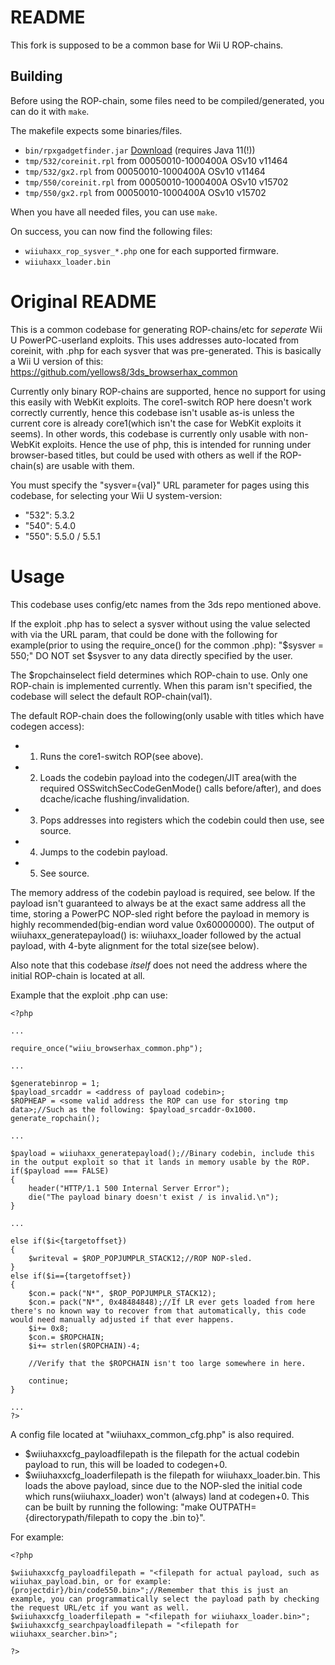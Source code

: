 # README

This fork is supposed to be a common base for Wii U ROP-chains.

## Building
Before using the ROP-chain, some files need to be compiled/generated, you can do it with `make`.

The makefile expects some binaries/files.
- `bin/rpxgadgetfinder.jar` [Download](https://github.com/wiiu-env/RPXGadgetFinder/releases) (requires Java 11(!))
- `tmp/532/coreinit.rpl` from 00050010-1000400A OSv10 v11464
- `tmp/532/gx2.rpl` from 00050010-1000400A OSv10 v11464
- `tmp/550/coreinit.rpl` from 00050010-1000400A OSv10 v15702
- `tmp/550/gx2.rpl` from 00050010-1000400A OSv10 v15702

When you have all needed files, you can use `make`.

On success, you can now find the following files:
 - `wiiuhaxx_rop_sysver_*.php` one for each supported firmware.
 - `wiiuhaxx_loader.bin`

# Original README

This is a common codebase for generating ROP-chains/etc for *seperate* Wii U PowerPC-userland exploits. This uses addresses auto-located from coreinit, with .php for each sysver that was pre-generated. This is basically a Wii U version of this: https://github.com/yellows8/3ds_browserhax_common

Currently only binary ROP-chains are supported, hence no support for using this easily with WebKit exploits. The core1-switch ROP here doesn't work correctly currently, hence this codebase isn't usable as-is unless the current core is already core1(which isn't the case for WebKit exploits it seems). In other words, this codebase is currently only usable with non-WebKit exploits. Hence the use of php, this is intended for running under browser-based titles, but could be used with others as well if the ROP-chain(s) are usable with them.

You must specify the "sysver={val}" URL parameter for pages using this codebase, for selecting your Wii U system-version:
* "532": 5.3.2
* "540": 5.4.0
* "550": 5.5.0 / 5.5.1

# Usage

This codebase uses config/etc names from the 3ds repo mentioned above.

If the exploit .php has to select a sysver without using the value selected with via the URL param, that could be done with the following for example(prior to using the require_once() for the common .php): "$sysver = 550;" DO NOT set $sysver to any data directly specified by the user.

The $ropchainselect field determines which ROP-chain to use. Only one ROP-chain is implemented currently. When this param isn't specified, the codebase will select the default ROP-chain(val1).

The default ROP-chain does the following(only usable with titles which have codegen access):
* 1) Runs the core1-switch ROP(see above).
* 2) Loads the codebin payload into the codegen/JIT area(with the required OSSwitchSecCodeGenMode() calls before/after), and does dcache/icache flushing/invalidation.
* 3) Pops addresses into registers which the codebin could then use, see source.
* 4) Jumps to the codebin payload.
* 5) See source.

The memory address of the codebin payload is required, see below. If the payload isn't guaranteed to always be at the exact same address all the time, storing a PowerPC NOP-sled right before the payload in memory is highly recommended(big-endian word value 0x60000000). The output of wiiuhaxx_generatepayload() is: wiiuhaxx_loader followed by the actual payload, with 4-byte alignment for the total size(see below).

Also note that this codebase *itself* does not need the address where the initial ROP-chain is located at all.

Example that the exploit .php can use:

```
<?php

...

require_once("wiiu_browserhax_common.php");

...

$generatebinrop = 1;
$payload_srcaddr = <address of payload codebin>;
$ROPHEAP = <some valid address the ROP can use for storing tmp data>;//Such as the following: $payload_srcaddr-0x1000.
generate_ropchain();

...

$payload = wiiuhaxx_generatepayload();//Binary codebin, include this in the output exploit so that it lands in memory usable by the ROP.
if($payload === FALSE)
{
	header("HTTP/1.1 500 Internal Server Error");
	die("The payload binary doesn't exist / is invalid.\n");
}

...

else if($i<{targetoffset})
{
	$writeval = $ROP_POPJUMPLR_STACK12;//ROP NOP-sled.
}
else if($i=={targetoffset})
{
	$con.= pack("N*", $ROP_POPJUMPLR_STACK12);
	$con.= pack("N*", 0x48484848);//If LR ever gets loaded from here there's no known way to recover from that automatically, this code would need manually adjusted if that ever happens.
	$i+= 0x8;
	$con.= $ROPCHAIN;
	$i+= strlen($ROPCHAIN)-4;

	//Verify that the $ROPCHAIN isn't too large somewhere in here.

	continue;
}

...
?>
```

A config file located at "wiiuhaxx_common_cfg.php" is also required.
* $wiiuhaxxcfg_payloadfilepath is the filepath for the actual codebin payload to run, this will be loaded to codegen+0.
* $wiiuhaxxcfg_loaderfilepath is the filepath for wiiuhaxx_loader.bin. This loads the above payload, since due to the NOP-sled the initial code which runs(wiiuhaxx_loader) won't (always) land at codegen+0. This can be built by running the following: "make OUTPATH={directorypath/filepath to copy the .bin to}".

For example:

```
<?php

$wiiuhaxxcfg_payloadfilepath = "<filepath for actual payload, such as wiiuhax_payload.bin, or for example: {projectdir}/bin/code550.bin>";//Remember that this is just an example, you can programmatically select the payload path by checking the request URL/etc if you want as well.
$wiiuhaxxcfg_loaderfilepath = "<filepath for wiiuhaxx_loader.bin>";
$wiiuhaxxcfg_searchpayloadfilepath = "<filepath for wiiuhaxx_searcher.bin>";

?>
```

